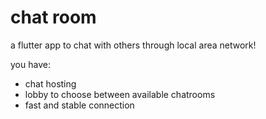 

# chat room

a flutter app to chat with others through local area network!

you have:

- chat hosting
- lobby to choose between available chatrooms
- fast and stable connection 
